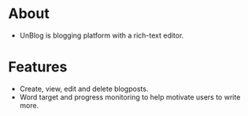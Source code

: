 # About
- UnBlog is blogging platform with a rich-text editor.

# Features
- Create, view, edit and delete blogposts.
- Word target and progress monitoring to help motivate users to write more.
